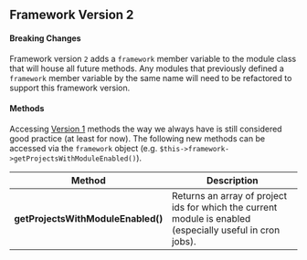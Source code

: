 ## Framework Version 2

#### Breaking Changes
Framework version `2` adds a `framework` member variable to the module class that will house all future methods.  Any modules that previously defined a `framework` member variable by the same name will need to be refactored to support this framework version.

#### Methods
Accessing [Version 1](v1.md) methods the way we always have is still considered good practice (at least for now).  The following new methods can be accessed via the `framework` object (e.g. `$this->framework->getProjectsWithModuleEnabled()`).

Method  | Description
------- | -----------
**getProjectsWithModuleEnabled()** | Returns an array of project ids for which the  current module is enabled (especially useful in cron jobs).